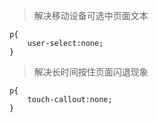 > 解决移动设备可选中页面文本

```
p{
    user-select:none;
}
```


> 解决长时间按住页面闪退现象

```
p{
    touch-callout:none;
}
```
